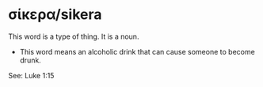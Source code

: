 # σίκερα/sikera
This  word is a type of thing. It is a noun. 

* This word means an alcoholic drink that can cause someone to become drunk.

See: Luke 1:15

